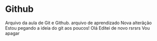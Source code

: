 # Github
Arquivo da aula de Git e Github.
arquivo de aprendizado
Nova alterãção
Estou pegando a ideia do git aos poucos!
Olá
Editei de novo rsrsrs
Vou apagar

